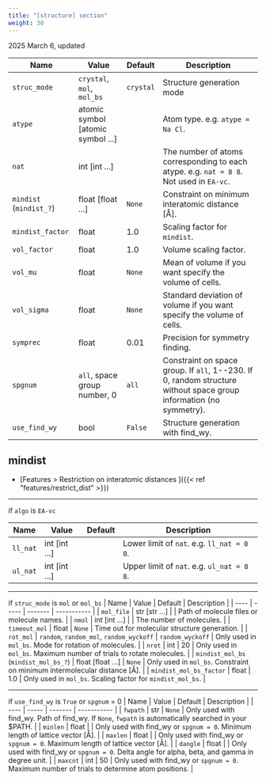 ```yaml
---
title: "[structure] section"
weight: 30
---
```


2025 March 6, updated

| Name | Value | Default | Description |
| ---- | ----- | ------- | ----------- |
| `struc_mode` | `crystal`, `mol`, `mol_bs` | `crystal`   | Structure generation mode |
| `atype` | atomic symbol [atomic symbol ...] |   | Atom type. e.g. `atype = Na Cl`. |
| `nat`   | int [int ...] |   | The number of atoms corresponding to each atype. e.g. `nat = 8 8`. Not used in `EA-vc`. |
| `mindist` (`mindist_?`)   | float [float ...] | `None` | Constraint on minimum interatomic distance [Å]. |
| `mindist_factor` | float | 1.0 | Scaling factor for `mindist`. |
| `vol_factor`  | float | 1.0 | Volume scaling factor. |
| `vol_mu`   | float | `None` | Mean of volume if you want specify the volume of cells. |
| `vol_sigma`| float | `None` | Standard deviation of volume if you want specify the volume of cells. |
| `symprec`   | float | 0.01 | Precision for symmetry finding. |
| `spgnum`   | `all`, space group number, 0 | `all` | Constraint on space group. If `all`, 1--230. If 0, random structure without space group information (no symmetry). |
| `use_find_wy`  | bool | `False` | Structure generation with find_wy. |

## mindist
- [Features > Restriction on interatomic distances ]({{< ref "features/restrict_dist" >}})

---------

if `algo` is `EA-vc`

| Name | Value | Default | Description |
| ---- | ----- | ------- | ----------- |
| `ll_nat`   | int [int ...] |   | Lower limit of `nat`. e.g. `ll_nat = 0 0`. |
| `ul_nat`   | int [int ...] |   | Upper limit of `nat`. e.g. `ul_nat = 8 8`. |

----------------

if `struc_mode` is `mol` or `mol_bs`
| Name | Value | Default | Description |
| ---- | ----- | ------- | ----------- |
| `mol_file`  | str [str ...] |  | Path of molecule files or molecule names. |
| `nmol`      | int [int ...] |  | The number of molecules. |
| `timeout_mol` | float | `None` | Time out for molecular structure generation. |
| `rot_mol`   | `random`, `random_mol`, `random_wyckoff` | `random_wyckoff` | Only used in `mol_bs`. Mode for rotation of molecules. |
| `nrot`   | int | 20 | Only used in `mol_bs`. Maximum number of trials to rotate molecules. |
| `mindist_mol_bs` (`mindist_mol_bs_?`)   | float [float ...] | `None` | Only used in `mol_bs`. Constraint on minimum intermolecular distance [Å]. |
| `mindist_mol_bs_factor` | float | 1.0 | Only used in `mol_bs`. Scaling factor for `mindist_mol_bs`. |

------------------

if `use_find_wy` is `True` or `spgnum` = 0
| Name | Value | Default | Description |
| ---- | ----- | ------- | ----------- |
| `fwpath`  | str | `None` | Only used with find_wy. Path of find_wy. If `None`, `fwpath` is automatically searched in your $PATH. |
| `minlen`   | float |  | Only used with find_wy or `spgnum = 0`. Minimum length of lattice vector [Å]. |
| `maxlen`   | float |  | Only used with find_wy or `spgnum = 0`. Maximum length of lattice vector [Å]. |
| `dangle`   | float |  | Only used with find_wy or `spgnum = 0`. Delta angle for alpha, beta, and gamma in degree unit. |
| `maxcnt`   | int | 50 |  Only used with find_wy or `spgnum = 0`. Maximum number of trials to determine atom positions. |


